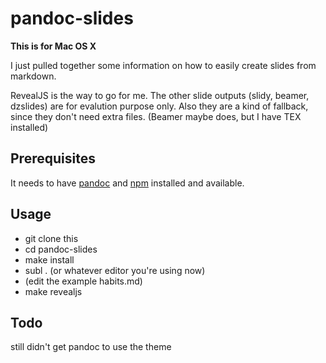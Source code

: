 # pandoc-slides

**This is for Mac OS X**

I just pulled together some information on how to easily create slides from markdown.

RevealJS is the way to go for me. The other slide outputs (slidy, beamer, dzslides) are for evalution purpose only. Also they are a kind of fallback, since they don't need extra files. (Beamer maybe does, but I have TEX installed) 

## Prerequisites

It needs to have [pandoc](//johnmacfarlane.net/pandoc/README.html) and [npm](//npmjs.com) installed and available.  

## Usage

* git clone this
* cd pandoc-slides
* make install
* subl . (or whatever editor you're using now)
* (edit the example habits.md)
* make revealjs

## Todo

still didn't get pandoc to use the theme
